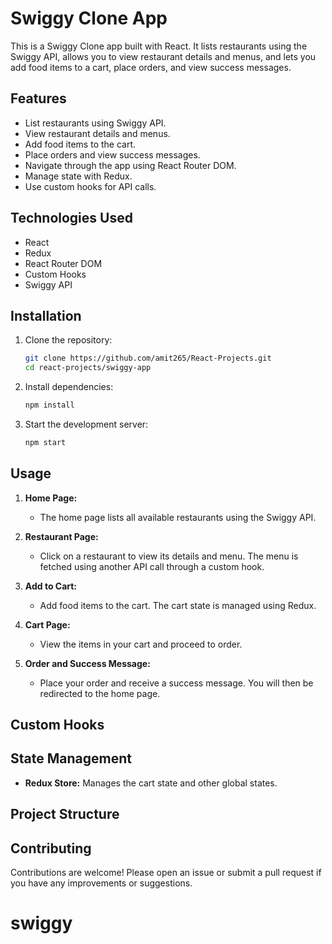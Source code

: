 # Swiggy Clone App

This is a Swiggy Clone app built with React. It lists restaurants using the Swiggy API, allows you to view restaurant details and menus, and lets you add food items to a cart, place orders, and view success messages.

## Features

- List restaurants using Swiggy API.
- View restaurant details and menus.
- Add food items to the cart.
- Place orders and view success messages.
- Navigate through the app using React Router DOM.
- Manage state with Redux.
- Use custom hooks for API calls.

## Technologies Used

- React
- Redux
- React Router DOM
- Custom Hooks
- Swiggy API

## Installation

1. Clone the repository:
   ```sh
   git clone https://github.com/amit265/React-Projects.git
   cd react-projects/swiggy-app
   ```

2. Install dependencies:
   ```sh
   npm install
   ```

3. Start the development server:
   ```sh
   npm start
   ```

## Usage

1. **Home Page:**
   - The home page lists all available restaurants using the Swiggy API.

2. **Restaurant Page:**
   - Click on a restaurant to view its details and menu. The menu is fetched using another API call through a custom hook.

3. **Add to Cart:**
   - Add food items to the cart. The cart state is managed using Redux.

4. **Cart Page:**
   - View the items in your cart and proceed to order.

5. **Order and Success Message:**
   - Place your order and receive a success message. You will then be redirected to the home page.

## Custom Hooks

## State Management

- **Redux Store:** Manages the cart state and other global states.

## Project Structure

## Contributing

Contributions are welcome! Please open an issue or submit a pull request if you have any improvements or suggestions.
# swiggy
